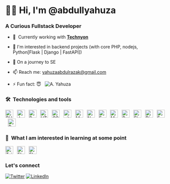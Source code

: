 # 🙋‍♂️ Hi, I'm @abdullyahuza
### A Curious Fullstack Developer

- 🚀  Currently working with <a href="https://technyon.io"><b>Technyon</b></a>

- 👯 I'm interested in backend projects (with core PHP, nodejs, Python[Flask | Django | FastAPI])

- 🌱 On a journey to SE

- 📫 Reach me: yahuzaabdulrazak@gmail.com

- ⚡ Fun fact: 😇 &nbsp; <img src="https://komarev.com/ghpvc/?username=abdullyahuza&label=?&color=grey&style=plastic" alt="A. Yahuza" />

### 🛠  Technologies and tools

[<img src="https://img.shields.io/badge/PHP-282C34?logo=PHP&logoColor= 8993be" alt="PHP logo" title="PHP" height="25" />][tech_tools_anchor]
&nbsp;
[<img src="https://img.shields.io/badge/JavaScript-282C34?logo=javascript&logoColor=F7DF1E" alt="JavaScript logo" title="JavaScript" height="25" />][tech_tools_anchor]
&nbsp;
[<img src="https://img.shields.io/badge/Python-282C34?logo=python&logoColor=4B8BBE" alt="Python logo" title="Python" height="25" />][tech_tools_anchor]
<a name="learning-next"></a>
&nbsp;
[<img src="https://img.shields.io/badge/HTML5-282C34?logo=html5&logoColor=E34F26" alt="HTML5 logo" title="HTML5" height="25" />][tech_tools_anchor]
&nbsp;
[<img src="https://img.shields.io/badge/CSS3-282C34?logo=css3&logoColor=1572B6" alt="CSS3 logo" title="CSS3" height="25" />][tech_tools_anchor]
&nbsp;
[<img src="https://img.shields.io/badge/git-282C34?logo=git&logoColor=F05032" alt="git logo" title="git" height="25" />][tech_tools_anchor]
&nbsp;
[<img src="https://img.shields.io/badge/MongoDB-282C34?logo=mongodb&logoColor=47A248" alt="MongoDB logo" title="MongoDB" height="25" />][tech_tools_anchor]
&nbsp;
[<img src="https://img.shields.io/badge/Node.js-282C34?logo=node.js&logoColor=339933" alt="Node.js logo" title="Node.js" height="25" />][tech_tools_anchor]
&nbsp;
[<img src="https://img.shields.io/badge/Express-282C34?logo=express&logoColor=FFFFFF" alt="Express.js logo" title="Express.js" height="25" />][tech_tools_anchor]
&nbsp;
[<img src="https://img.shields.io/badge/MySQL-282C34?logo=mysql&logoColor=00758f" alt="MySQL logo" title="Express.js" height="25" />][tech_tools_anchor]
&nbsp;
[<img src="https://img.shields.io/badge/PostgreSQL-282C34?logo=postgresql&logoColor=00758f" alt="PostgreSQL logo" title="PostgreSQL" height="25" />][tech_tools_anchor]
&nbsp;
[<img src="https://img.shields.io/badge/Flask-282C34?logo=flask&logoColor=FFFFFF" alt="Flask logo" title="Flask" height="25" />][tech_tools_anchor]
&nbsp;
[<img src="https://img.shields.io/badge/Django-282C34?logo=django&logoColor=FFFFFF" alt="Django logo" title="Django" height="25" />][tech_tools_anchor]
&nbsp;
[<img src="https://img.shields.io/badge/FastAPI-282C34?logo=fastapi&logoColor=FFFFFF" alt="FastAPI logo" title="FastAPI" height="25" />][tech_tools_anchor]
&nbsp;
[<img src="https://img.shields.io/badge/React-282C34?logo=react&logoColor=61DAFB" alt="React logo" title="React" height="25" />][tech_tools_anchor]
&nbsp;



### 👾  What I am interested in learning at some point

[<img src="https://img.shields.io/badge/Tailwind%20CSS-282C34?logo=tailwind-css&logoColor=38B2AC" alt="Tailwind CSS logo" title="Tailwind CSS" height="25" />][learning_next_anchor]
&nbsp;
[<img src="https://img.shields.io/badge/Electron-282C34?logo=electron&logoColor=61DAFB" alt="Electron logo" title="Electron" height="25" />][tech_tools_anchor]
&nbsp;
[<img src="https://img.shields.io/badge/Flutter-282C34?logo=flutter&logoColor=61DAFB" alt="Flutter logo" title="Flutter" height="25" />][tech_tools_anchor]
&nbsp;

[tech_tools_anchor]: #
[learning_next_anchor]: #

### Let's connect
<p><a href="https://twitter.com/abdullyahuza" target="_blank"><img alt="Twitter" src="https://img.shields.io/badge/twitter-%231DA1F2.svg?&style=for-the-badge&logo=twitter&logoColor=white" /></a> <a href="https://www.linkedin.com/in/yahuzaabdulrazak" target="_blank"><img alt="LinkedIn" src="https://img.shields.io/badge/linkedin-%230077B5.svg?&style=for-the-badge&logo=linkedin&logoColor=white" /></a>
</p>
